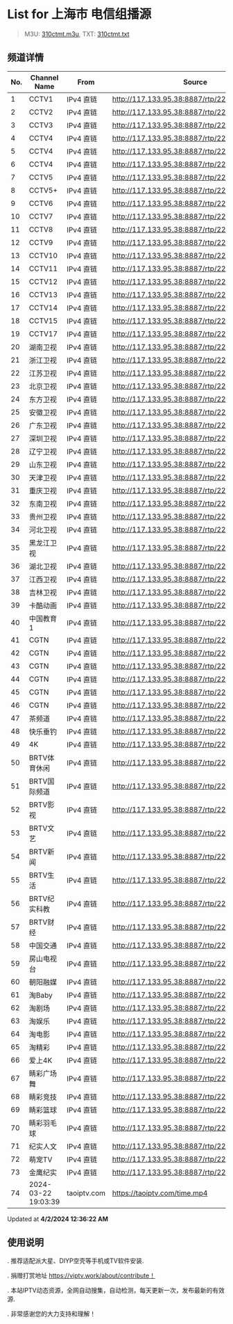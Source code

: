 # List for **上海市 电信组播源**

> M3U: [310ctmt.m3u](/310ctmt.m3u), TXT: [310ctmt.txt](/txt/310ctmt.txt)

## 频道详情

| No. | Channel Name | From | Source |
| --- | ------------ | ---- | ------ |
| 1 | CCTV1 | IPv4 直链 | <http://117.133.95.38:8887/rtp/228.1.1.28:8008> |
| 2 | CCTV2 | IPv4 直链 | <http://117.133.95.38:8887/rtp/228.1.1.24:8084> |
| 3 | CCTV3 | IPv4 直链 | <http://117.133.95.38:8887/rtp/228.1.1.191:8002> |
| 4 | CCTV4 | IPv4 直链 | <http://117.133.95.38:8887/rtp/228.1.1.203:4220> |
| 5 | CCTV4 | IPv4 直链 | <http://117.133.95.38:8887/rtp/228.1.1.213:4220> |
| 6 | CCTV4 | IPv4 直链 | <http://117.133.95.38:8887/rtp/228.1.1.25:8092> |
| 7 | CCTV5 | IPv4 直链 | <http://117.133.95.38:8887/rtp/228.1.1.192:8002> |
| 8 | CCTV5+ | IPv4 直链 | <http://117.133.95.38:8887/rtp/228.1.1.23:8004> |
| 9 | CCTV6 | IPv4 直链 | <http://117.133.95.38:8887/rtp/228.1.1.193:8002> |
| 10 | CCTV7 | IPv4 直链 | <http://117.133.95.38:8887/rtp/228.1.1.26:8104> |
| 11 | CCTV8 | IPv4 直链 | <http://117.133.95.38:8887/rtp/228.1.1.194:8002> |
| 12 | CCTV9 | IPv4 直链 | <http://117.133.95.38:8887/rtp/228.1.1.27:8112> |
| 13 | CCTV10 | IPv4 直链 | <http://117.133.95.38:8887/rtp/228.1.1.29:8116> |
| 14 | CCTV11 | IPv4 直链 | <http://117.133.95.38:8887/rtp/228.1.1.182:8120> |
| 15 | CCTV12 | IPv4 直链 | <http://117.133.95.38:8887/rtp/228.1.1.30:8124> |
| 16 | CCTV13 | IPv4 直链 | <http://117.133.95.38:8887/rtp/228.1.1.212:8128> |
| 17 | CCTV14 | IPv4 直链 | <http://117.133.95.38:8887/rtp/228.1.1.31:8132> |
| 18 | CCTV15 | IPv4 直链 | <http://117.133.95.38:8887/rtp/228.1.1.183:8136> |
| 19 | CCTV17 | IPv4 直链 | <http://117.133.95.38:8887/rtp/228.1.1.181:8144> |
| 20 | 湖南卫视 | IPv4 直链 | <http://117.133.95.38:8887/rtp/228.1.1.33:8012> |
| 21 | 浙江卫视 | IPv4 直链 | <http://117.133.95.38:8887/rtp/228.1.1.13:8036> |
| 22 | 江苏卫视 | IPv4 直链 | <http://117.133.95.38:8887/rtp/228.1.1.37:8028> |
| 23 | 北京卫视 | IPv4 直链 | <http://117.133.95.38:8887/rtp/228.1.1.115:8000> |
| 24 | 东方卫视 | IPv4 直链 | <http://117.133.95.38:8887/rtp/228.1.1.39:8032> |
| 25 | 安徽卫视 | IPv4 直链 | <http://117.133.95.38:8887/rtp/228.1.1.21:8064> |
| 26 | 广东卫视 | IPv4 直链 | <http://117.133.95.38:8887/rtp/228.1.1.17:8048> |
| 27 | 深圳卫视 | IPv4 直链 | <http://117.133.95.38:8887/rtp/228.1.1.36:8020> |
| 28 | 辽宁卫视 | IPv4 直链 | <http://117.133.95.38:8887/rtp/228.1.1.19:8056> |
| 29 | 山东卫视 | IPv4 直链 | <http://117.133.95.38:8887/rtp/228.1.1.18:8052> |
| 30 | 天津卫视 | IPv4 直链 | <http://117.133.95.38:8887/rtp/228.1.1.15:1234> |
| 31 | 重庆卫视 | IPv4 直链 | <http://117.133.95.38:8887/rtp/228.1.1.210:8160> |
| 32 | 东南卫视 | IPv4 直链 | <http://117.133.95.38:8887/rtp/228.1.1.185:8148> |
| 33 | 贵州卫视 | IPv4 直链 | <http://117.133.95.38:8887/rtp/228.1.1.188:8076> |
| 34 | 河北卫视 | IPv4 直链 | <http://117.133.95.38:8887/rtp/228.1.1.187:8072> |
| 35 | 黑龙江卫视 | IPv4 直链 | <http://117.133.95.38:8887/rtp/228.1.1.35:8016> |
| 36 | 湖北卫视 | IPv4 直链 | <http://117.133.95.38:8887/rtp/228.1.1.16:8044> |
| 37 | 江西卫视 | IPv4 直链 | <http://117.133.95.38:8887/rtp/228.1.1.211:8164> |
| 38 | 吉林卫视 | IPv4 直链 | <http://117.133.95.38:8887/rtp/228.1.1.214:8172> |
| 39 | 卡酷动画 | IPv4 直链 | <http://117.133.95.38:8887/rtp/228.1.1.195:8000> |
| 40 | 中国教育1 | IPv4 直链 | <http://117.133.95.38:8887/rtp/228.1.1.32:8152> |
| 41 | CGTN | IPv4 直链 | <http://117.133.95.38:8887/rtp/228.1.1.204:4220> |
| 42 | CGTN | IPv4 直链 | <http://117.133.95.38:8887/rtp/228.1.1.205:4220> |
| 43 | CGTN | IPv4 直链 | <http://117.133.95.38:8887/rtp/228.1.1.206:4220> |
| 44 | CGTN | IPv4 直链 | <http://117.133.95.38:8887/rtp/228.1.1.207:4220> |
| 45 | CGTN | IPv4 直链 | <http://117.133.95.38:8887/rtp/228.1.1.208:4220> |
| 46 | CGTN | IPv4 直链 | <http://117.133.95.38:8887/rtp/228.1.1.209:4220> |
| 47 | 茶频道 | IPv4 直链 | <http://117.133.95.38:8887/rtp/228.1.1.145:8002> |
| 48 | 快乐垂钓 | IPv4 直链 | <http://117.133.95.38:8887/rtp/228.1.1.144:8002> |
| 49 | 4K | IPv4 直链 | <http://117.133.95.38:8887/rtp/228.1.1.123:8001> |
| 50 | BRTV体育休闲 | IPv4 直链 | <http://117.133.95.38:8887/rtp/228.1.1.117:8000> |
| 51 | BRTV国际频道 | IPv4 直链 | <http://117.133.95.38:8887/rtp/228.1.1.111:8000> |
| 52 | BRTV影视 | IPv4 直链 | <http://117.133.95.38:8887/rtp/228.1.1.190:8000> |
| 53 | BRTV文艺 | IPv4 直链 | <http://117.133.95.38:8887/rtp/228.1.1.116:8000> |
| 54 | BRTV新闻 | IPv4 直链 | <http://117.133.95.38:8887/rtp/228.1.1.189:8000> |
| 55 | BRTV生活 | IPv4 直链 | <http://117.133.95.38:8887/rtp/228.1.1.198:8000> |
| 56 | BRTV纪实科教 | IPv4 直链 | <http://117.133.95.38:8887/rtp/228.1.1.196:8000> |
| 57 | BRTV财经 | IPv4 直链 | <http://117.133.95.38:8887/rtp/228.1.1.197:8000> |
| 58 | 中国交通 | IPv4 直链 | <http://117.133.95.38:8887/rtp/228.1.1.222:8002> |
| 59 | 房山电视台 | IPv4 直链 | <http://117.133.95.38:8887/rtp/228.1.1.139:8001> |
| 60 | 朝阳融媒 | IPv4 直链 | <http://117.133.95.38:8887/rtp/228.1.1.140:8001> |
| 61 | 淘Baby | IPv4 直链 | <http://117.133.95.38:8887/rtp/228.1.1.128:8001> |
| 62 | 淘剧场 | IPv4 直链 | <http://117.133.95.38:8887/rtp/228.1.1.126:8001> |
| 63 | 淘娱乐 | IPv4 直链 | <http://117.133.95.38:8887/rtp/228.1.1.133:8001> |
| 64 | 淘电影 | IPv4 直链 | <http://117.133.95.38:8887/rtp/228.1.1.124:8001> |
| 65 | 淘精彩 | IPv4 直链 | <http://117.133.95.38:8887/rtp/228.1.1.202:8002> |
| 66 | 爱上4K | IPv4 直链 | <http://117.133.95.38:8887/rtp/228.1.1.38:2000> |
| 67 | 睛彩广场舞 | IPv4 直链 | <http://117.133.95.38:8887/rtp/228.1.1.226:8002> |
| 68 | 睛彩竞技 | IPv4 直链 | <http://117.133.95.38:8887/rtp/228.1.1.223:8002> |
| 69 | 睛彩篮球 | IPv4 直链 | <http://117.133.95.38:8887/rtp/228.1.1.224:8002> |
| 70 | 睛彩羽毛球 | IPv4 直链 | <http://117.133.95.38:8887/rtp/228.1.1.225:8002> |
| 71 | 纪实人文 | IPv4 直链 | <http://117.133.95.38:8887/rtp/228.1.1.20:8060> |
| 72 | 萌宠TV | IPv4 直链 | <http://117.133.95.38:8887/rtp/228.1.1.135:8002> |
| 73 | 金鹰纪实 | IPv4 直链 | <http://117.133.95.38:8887/rtp/228.1.1.34:8156> |
| 74 | 2024-03-22 19:03:39 | taoiptv.com | <https://taoiptv.com/time.mp4> |

Updated at **4/2/2024 12:36:22 AM**

## 使用说明

. 推荐适配派大星、DIYP空壳等手机或TV软件安装.

. 捐赠打赏地址 https://viptv.work/about/contribute！

. 本站IPTV动态资源，全网自动搜集，自动检测，每天更新一次，发布最新的有效源.

. 非常感谢您的大力支持和理解！